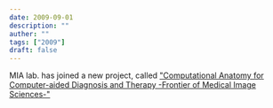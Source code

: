 ```yaml
---
date: 2009-09-01
description: ""
auther: ""
tags: ["2009"]
draft: false
---
```

MIA lab. has joined a new project, called
["Computational Anatomy for Computer-aided Diagnosis and Therapy
-Frontier of Medical Image Sciences-"](http://www.mext.go.jp/a_menu/shinkou/hojyo/chukan-jigohyouka/1316673.htm)
<!--more-->
